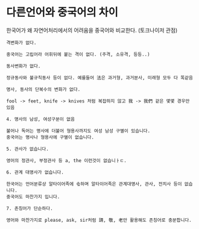 # 다른언어와 중국어의 차이<br>
한국어가 왜 자연어처리에서의 어려움을 중국어와 비교한다. (토크나이저 관점)

```
격변화가 없다.

중국어는 고립어라 어휘뒤에 붙는 격이 없다. (주격, 소유격, 등등..)
```


```
동사변화가 없다.

정규동사와 불규칙동사 등이 없다. 예를들어 法은 과거형, 과거분사, 미래형 모두 다 똑같음
```


```
명사, 동사의 단복수의 변화가 없다.

fool -> feet, knife -> knives 처럼 복잡하지 않고 我 -> 我們 같은 몇몇 경우만 있음
```


```
4. 명사의 남성, 여성구분이 없음

불어나 독어는 명사에 더불어 형용사까지도 여성 남성 구별이 있습니다.
중국어는 명사나 형용사에 구별이 없습니다.
```


```
5. 관사가 없습니다.

영어의 정관사, 부정관사 등 a, the 이런것이 없습니ㅏㄷ.
```


```
6. 관계 대명사가 없습니다.

한국어는 언어분류상 알타이어족에 솏하며 알타이어족은 관계대명사, 관사, 전치사 등이 없습니다.
중국어도 마찬가지 입니다.
```


```
7. 존칭어가 단순하다.

영어와 마찬가지로 please, ask, sir처럼 請, 敬, 老만 활용해도 존칭어로 충분합니다.
```